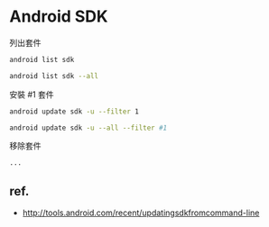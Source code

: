 # Android SDK

列出套件

```bash
android list sdk
```

```bash
android list sdk --all
```

安裝 #1 套件

```bash
android update sdk -u --filter 1
```

```bash
android update sdk -u --all --filter #1
```

移除套件

```bash
...
```

## ref.

* http://tools.android.com/recent/updatingsdkfromcommand-line
